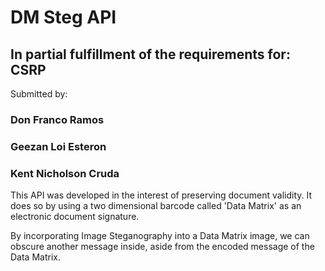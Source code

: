 # DM Steg API
## In partial fulfillment of the requirements for: CSRP

 Submitted by:

### Don Franco Ramos

### Geezan Loi Esteron

### Kent Nicholson Cruda

  

This API was developed in the interest of preserving document validity. It does so
by using a two dimensional barcode called 'Data Matrix' as an electronic document signature.

By incorporating Image Steganography into a Data Matrix image, we can obscure another message
inside, aside from the encoded message of the Data Matrix.

